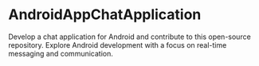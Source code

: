 # AndroidAppChatApplication
Develop a chat application for Android and contribute to this open-source repository. Explore Android development with a focus on real-time messaging and communication.
